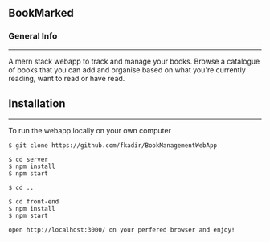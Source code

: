 ## BookMarked
### General Info
***
A mern stack webapp to track and manage your books. Browse a catalogue of books that you can add and organise based on what you're currently reading, want to read or have read. 

## Installation
***
To run the webapp locally on your own computer 
```
$ git clone https://github.com/fkadir/BookManagementWebApp

$ cd server 
$ npm install 
$ npm start 

$ cd .. 

$ cd front-end 
$ npm install
$ npm start 

open http://localhost:3000/ on your perfered browser and enjoy!
